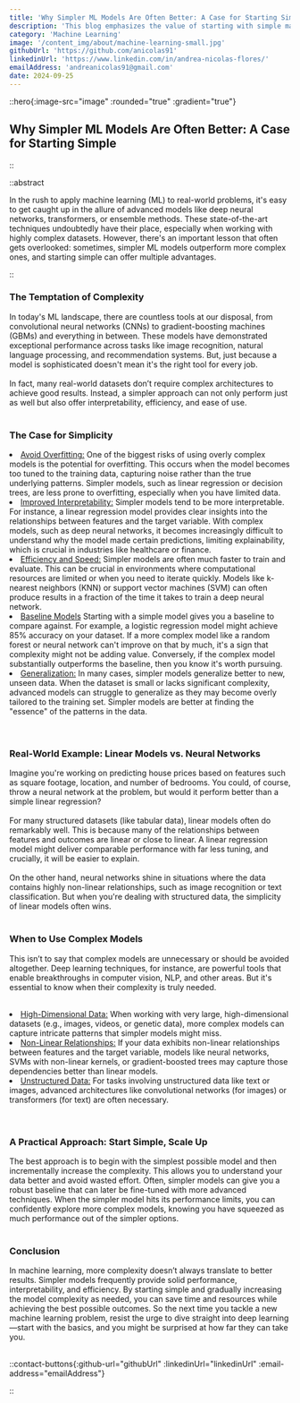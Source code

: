 ```yaml
---
title: 'Why Simpler ML Models Are Often Better: A Case for Starting Simple'
description: 'This blog emphasizes the value of starting with simple machine learning models, which often offer better interpretability, efficiency, and generalization, before moving to more complex methods if necessary.'
category: 'Machine Learning'
image: '/content_img/about/machine-learning-small.jpg'
githubUrl: 'https://github.com/anicolas91'
linkedinUrl: 'https://www.linkedin.com/in/andrea-nicolas-flores/'
emailAddress: 'andreanicolas91@gmail.com'
date: 2024-09-25
---
```


::hero{:image-src="image" :rounded="true" :gradient="true"}

## Why Simpler ML Models Are Often Better: A Case for Starting Simple

::

::abstract

In the rush to apply machine learning (ML) to real-world problems, it's easy to get caught up in the allure of advanced models like deep neural networks, transformers, or ensemble methods. These state-of-the-art techniques undoubtedly have their place, especially when working with highly complex datasets. However, there's an important lesson that often gets overlooked: sometimes, simpler ML models outperform more complex ones, and starting simple can offer multiple advantages.

::

### The Temptation of Complexity

In today's ML landscape, there are countless tools at our disposal, from convolutional neural networks (CNNs) to gradient-boosting machines (GBMs) and everything in between. These models have demonstrated exceptional performance across tasks like image recognition, natural language processing, and recommendation systems. But, just because a model is sophisticated doesn't mean it's the right tool for every job.
<br></br>
In fact, <span class="text-warning">many real-world datasets don’t require complex architectures to achieve good results.</span> Instead, a simpler approach can not only perform just as well but also offer interpretability, efficiency, and ease of use.
<br></br>

### The Case for Simplicity

<li><u class="text-warning">Avoid Overfitting:</u> One of the biggest risks of using overly complex models is the potential for overfitting. This occurs when the model becomes too tuned to the training data, capturing noise rather than the true underlying patterns. Simpler models, such as linear regression or decision trees, are less prone to overfitting, especially when you have limited data.</li>
<li> <u class="text-warning">Improved Interpretability:</u> Simpler models tend to be more interpretable. For instance, a linear regression model provides clear insights into the relationships between features and the target variable. With complex models, such as deep neural networks, it becomes increasingly difficult to understand why the model made certain predictions, limiting explainability, which is crucial in industries like healthcare or finance.</li>
<li> <u class="text-warning">Efficiency and Speed:</u> Simpler models are often much faster to train and evaluate. This can be crucial in environments where computational resources are limited or when you need to iterate quickly. Models like k-nearest neighbors (KNN) or support vector machines (SVM) can often produce results in a fraction of the time it takes to train a deep neural network.</li>
<li> <u class="text-warning">Baseline Models</u> Starting with a simple model gives you a baseline to compare against. For example, a logistic regression model might achieve 85% accuracy on your dataset. If a more complex model like a random forest or neural network can't improve on that by much, it's a sign that complexity might not be adding value. Conversely, if the complex model substantially outperforms the baseline, then you know it's worth pursuing.</li>
<li> <u class="text-warning">Generalization:</u> In many cases, simpler models generalize better to new, unseen data. When the dataset is small or lacks significant complexity, advanced models can struggle to generalize as they may become overly tailored to the training set. Simpler models are better at finding the "essence" of the patterns in the data.</li>
<br></br>

### Real-World Example: Linear Models vs. Neural Networks

Imagine you're working on predicting house prices based on features such as square footage, location, and number of bedrooms. You could, of course, throw a neural network at the problem, but would it perform better than a simple linear regression?
<br></br>
<span class="text-warning">For many structured datasets (like tabular data), linear models often do remarkably well.</span> This is because many of the relationships between features and outcomes are linear or close to linear. A linear regression model might deliver comparable performance with far less tuning, and crucially, it will be easier to explain.
<br></br>
On the other hand, neural networks shine in situations where the data contains highly non-linear relationships, such as image recognition or text classification. But when you're dealing with structured data, the simplicity of linear models often wins.
<br></br>

### When to Use Complex Models

This isn’t to say that complex models are unnecessary or should be avoided altogether. Deep learning techniques, for instance, are powerful tools that enable breakthroughs in computer vision, NLP, and other areas. But it's essential to know when their complexity is truly needed.
<br></br>
<li> <u class="text-warning">High-Dimensional Data:</u> When working with very large, high-dimensional datasets (e.g., images, videos, or genetic data), more complex models can capture intricate patterns that simpler models might miss.</li>
<li> <u class="text-warning">Non-Linear Relationships:</u> If your data exhibits non-linear relationships between features and the target variable, models like neural networks, SVMs with non-linear kernels, or gradient-boosted trees may capture those dependencies better than linear models.</li>
<li> <u class="text-warning">Unstructured Data:</u> For tasks involving unstructured data like text or images, advanced architectures like convolutional networks (for images) or transformers (for text) are often necessary.</li>
<br></br>

### A Practical Approach: Start Simple, Scale Up

<span class="text-warning">The best approach is to begin with the simplest possible model and then incrementally increase the complexity.</span> This allows you to understand your data better and avoid wasted effort. Often, simpler models can give you a robust baseline that can later be fine-tuned with more advanced techniques. When the simpler model hits its performance limits, you can confidently explore more complex models, knowing you have squeezed as much performance out of the simpler options.
<br></br>

### Conclusion

In machine learning, more complexity doesn’t always translate to better results. Simpler models frequently provide solid performance, interpretability, and efficiency. By starting simple and gradually increasing the model complexity as needed, you can save time and resources while achieving the best possible outcomes. So the next time you tackle a new machine learning problem, resist the urge to dive straight into deep learning—start with the basics, and you might be surprised at how far they can take you.
<br></br>

::contact-buttons{:github-url="githubUrl" :linkedinUrl="linkedinUrl" :email-address="emailAddress"}

::
